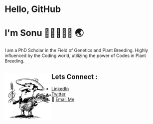 # Hello, GitHub

# I'm Sonu 👋🏾:scientist::ear_of_rice: :earth_asia:

I am a PhD Scholar in the Field of Genetics and Plant Breeding. Highly influenced by the Coding world, utilizing the power of Codes in Plant Breeding.

## **Lets Connect** : <img align="left" width="150" height="150" src="https://github.com/sonulangaya/sonulangaya/blob/master/Breeder.png?raw=true"></a>
- <a href="https://www.linkedin.com/in/sonulangaya/">LinkedIn</a>   
- <a href="https://www.twitter.com/sonulangaya/">Twitter</a>   
- :email: <a href="sonulangaya@yahoo.in">Email Me</a> 

